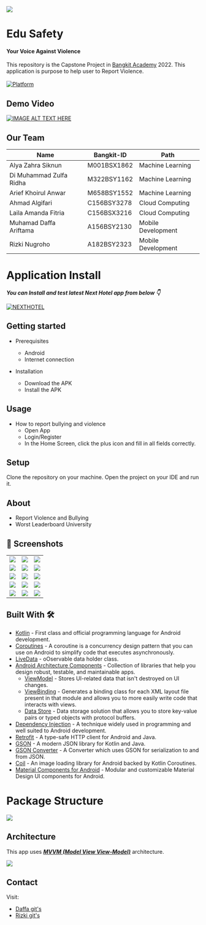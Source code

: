![](media/logo.png)

# **Edu Safety**

#### Your Voice Against Violence

This repository is the Capstone Project in [Bangkit Academy](https://grow.google/intl/id_id/bangkit/) 2022. This application is purpose to help user to Report Violence.<br><br>
[![Platform](https://img.shields.io/badge/platform-Android-green.svg)](http://developer.android.com/index.html)<br>

## Demo Video
[![IMAGE ALT TEXT HERE](media/Frame_106.png)](https://drive.google.com/file/d/1RLlM7h8_eyaFOyGvSXGUZ13e0wtaAIUO/view?usp=sharing)

## Our Team
| Name                            | Bangkit-ID    | Path               |
| -------------                   | ------------- | -------------      |
| Alya Zahra Siknun               | M001BSX1862   | Machine Learning   |
| Di Muhammad Zulfa Ridha         | M322BSY1162   | Machine Learning   |
| Arief Khoirul Anwar             | M658BSY1552   | Machine Learning   |
| Ahmad Algifari                  | C156BSY3278   | Cloud Computing    |
| Laila Amanda Fitria             | C156BSX3216   | Cloud Computing    |
| Muhamad Daffa Ariftama          | A156BSY2130   | Mobile Development |
| Rizki Nugroho                   | A182BSY2323   | Mobile Development |


# Application Install

***You can Install and test latest Next Hotel app from below 👇***

[![NEXTHOTEL](https://img.shields.io/badge/EduSafety✅-APK-red.svg?style=for-the-badge&logo=android)](https://github.com/Next-Carlos/NP/releases/download/v1.0.0/app-debug.apk)


## Getting started
- Prerequisites
    - Android
    - Internet connection

- Installation
    - Download the APK
    - Install the APK

## Usage
- How to report bullying and violence
    - Open App
    - Login/Register
    - In the Home Screen, click the plus icon and fill in all fields correctly.

## Setup
Clone the repository on your machine. Open the project on your IDE and run it.

## About
- Report Violence and Bullying
- Worst Leaderboard University

## 📸 Screenshots
||||
|:----------------------------------------:|:-----------------------------------------:|:-----------------------------------------: |
| ![](media/screenshot/1.png) | ![](media/screenshot/2.png) | ![](media/screenshot/3.png) |
| ![](media/screenshot/4.png) | ![](media/screenshot/5.png) | ![](media/screenshot/6.png) |
| ![](media/screenshot/7.png) | ![](media/screenshot/8.png) | ![](media/screenshot/9.png) |
| ![](media/screenshot/10.png) | ![](media/screenshot/11.png) | ![](media/screenshot/12.png) |
| ![](media/screenshot/13.png) | ![](media/screenshot/14.png) | ![](media/screenshot/15.png) |

## Built With 🛠
- [Kotlin](https://kotlinlang.org/) - First class and official programming language for Android development.
- [Coroutines](https://kotlinlang.org/docs/reference/coroutines-overview.html) - A coroutine is a concurrency design pattern that you can use on Android to simplify code that executes asynchronously.
- [LiveData](https://developer.android.com/topic/libraries/architecture/livedata) -  oOservable data holder class.
- [Android Architecture Components](https://developer.android.com/topic/libraries/architecture) - Collection of libraries that help you design robust, testable, and maintainable apps.
    - [ViewModel](https://developer.android.com/topic/libraries/architecture/viewmodel) - Stores UI-related data that isn't destroyed on UI changes.
    - [ViewBinding](https://developer.android.com/topic/libraries/view-binding) - Generates a binding class for each XML layout file present in that module and allows you to more easily write code that interacts with views.
    - [Data Store](https://developer.android.com/topic/libraries/architecture/datastore) - Data storage solution that allows you to store key-value pairs or typed objects with protocol buffers.
- [Dependency Injection](https://developer.android.com/training/dependency-injection) - A technique widely used in programming and well suited to Android development.
- [Retrofit](https://square.github.io/retrofit/) - A type-safe HTTP client for Android and Java.
- [GSON](https://github.com/google/gson) - A modern JSON library for Kotlin and Java.
- [GSON Converter](https://github.com/square/retrofit/tree/master/retrofit-converters/gson) - A Converter which uses GSON for serialization to and from JSON.
- [Coil](https://github.com/coil-kt/coil) - An image loading library for Android backed by Kotlin Coroutines.
- [Material Components for Android](https://github.com/material-components/material-components-android) - Modular and customizable Material Design UI components for Android.

# Package Structure
![](media/structure_folder.png)

## Architecture
This app uses [***MVVM (Model View View-Model)***](https://developer.android.com/jetpack/docs/guide#recommended-app-arch) architecture.

![](https://developer.android.com/topic/libraries/architecture/images/final-architecture.png)

## Contact
Visit:
- [Daffa git's](https://github.com/daffaariftama)
- [Rizki git's](https://github.com/sinugrepo)
